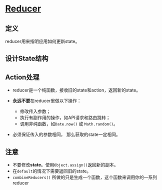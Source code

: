 # [Reducer](http://cn.redux.js.org/docs/basics/Reducers.html)

## 定义

reducer用来指明应用如何更新state。

## 设计State结构

## Action处理

- reducer是一个纯函数，接收旧的state和action，返回新的state。
- **永远不要**在reducer里做以下操作：

    - 修改传入参数；
    - 执行有副作用的操作，如API请求和路由跳转；
    - 调用非纯函数，如`Date.now()` 或 `Math.random()`。

- 必须保证传入的参数相同， 那么获取的state一定相同。

## 注意

- 不要修改**state**。使用`Object.assign()`返回新的副本。
- 在`default`的情况下需要返回旧的state。
- `combineReducers()` 所做的只是生成一个函数，这个函数来调用你的一系列 reducer
